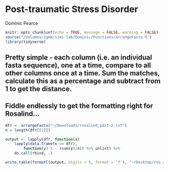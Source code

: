 Post-traumatic Stress Disorder
================
Dominic Pearce

``` r
knitr::opts_chunk$set(echo = TRUE, message = FALSE, warning = FALSE)
source("/Volumes/igmm/sims-lab/Dominic/Functions/arrangeFasta.R")
library(tidyverse)
```

Pretty simple - each column (i.e. an individual fasta sequence), one at a time, compare to all other columns once at a time. Sum the matches, calculate this as a percentage and subtract from 1 to get the distance.
---------------------------------------------------------------------------------------------------------------------------------------------------------------------------------------------------------------------

Fiddle endlessly to get the formatting right for Rosalind...
------------------------------------------------------------

``` r
dfr <- arrangeFasta("~/Downloads/rosalind_pdst-2.txt")
n = length(dfr[[1]])

output <- lapply(dfr, function(x)
    lapply(data.frame(x == dfr),
        function(y) 1 - (sum(y)/n)) %>% unlist) %>%
    do.call(rbind, .)

write.table(formatC(output, digits = 5, format = 'f'), "~/Desktop/ros_ans.txt")
```
